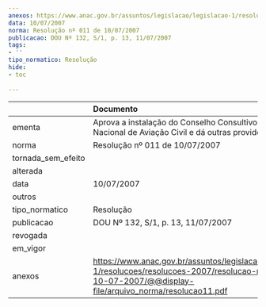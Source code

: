 ```yaml
---
anexos: https://www.anac.gov.br/assuntos/legislacao/legislacao-1/resolucoes/resolucoes-2007/resolucao-no-011-de-10-07-2007/@@display-file/arquivo_norma/resolucao11.pdf
data: 10/07/2007
norma: Resolução nº 011 de 10/07/2007
publicacao: DOU Nº 132, S/1, p. 13, 11/07/2007
tags:
- ''
tipo_normatico: Resolução
hide: 
- toc 
 
---
```


|                    | Documento                                                                                                                                                       |
|:-------------------|:----------------------------------------------------------------------------------------------------------------------------------------------------------------|
| ementa             | Aprova a instalação do Conselho Consultivo da Agência Nacional de Aviação Civil e dá outras providências.                                                       |
| norma              | Resolução nº 011 de 10/07/2007                                                                                                                                  |
| tornada_sem_efeito |                                                                                                                                                                 |
| alterada           |                                                                                                                                                                 |
| data               | 10/07/2007                                                                                                                                                      |
| outros             |                                                                                                                                                                 |
| tipo_normatico     | Resolução                                                                                                                                                       |
| publicacao         | DOU Nº 132, S/1, p. 13, 11/07/2007                                                                                                                              |
| revogada           |                                                                                                                                                                 |
| em_vigor           |                                                                                                                                                                 |
| anexos             | https://www.anac.gov.br/assuntos/legislacao/legislacao-1/resolucoes/resolucoes-2007/resolucao-no-011-de-10-07-2007/@@display-file/arquivo_norma/resolucao11.pdf |